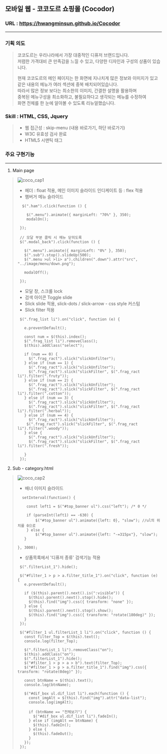 ## 모바일 웹 - 코코도르 쇼핑몰 (Cocodor)
### URL : https://hwangminsun.github.io/Cocodor
----------------------
### 기획 의도
>   코코도르는 우리나라에서 가장 대중적인 디퓨저 브랜드입니다.  
> 저렴한 가격대비 큰 만족감을 느낄 수 있고, 다양한 디자인과 구성의 상품이 있습니다.
>  
> 현재 코코도르의 메인 페이지는 한 화면에 지나치게 많은 정보와 이미지가 있고   
> 같은 내용의 메뉴가 여러 섹션에 중복 배치되어있습니다.  
> 따라서 많은 정보 보다는 최소한의 이미지, 간결한 설명을 활용하며  
> 중복된 메뉴구성을 최소화하고, 불필요하다고 생각되는 메뉴를 수정하여  
> 화면 전체를 한 눈에 알아볼 수 있도록 리뉴얼했습니다.
### Skill : HTML, CSS, Jquery  
> - 웹 접근성 : skip-menu (내용 바로가기, 하단 바로가기)   
> - W3C 유효성 검사 완료
> - HTML5 시맨틱 태그
### 주요 구현기능
-----------------------
 1. Main page
  
> ![coco_cap1](https://github.com/Hwangminsun/Cocodor/assets/127732251/80c9d9c1-a6d9-4dc0-98ae-76c576f34a26)
  >  - 헤더 : float 적용, 메인 이미지 슬라이드 인디케이트 등 : flex 적용
  >  - 햄버거 메뉴 슬라이드
> ```
>   $(".ham").click(function () {
> 
>     $(".menu").animate({ marginLeft: "70%" }, 350);
>     modalOn();
> 
>  });
>
>  // 모달 부분 클릭 시 메뉴 닫히도록
>  $(".modal_back").click(function () {
> 
>    $(".menu").animate({ marginLeft: "0%" }, 350);
>    $(".sub").stop().slideUp(500);
>    $(".menu >ul >li> a").children(".down").attr("src", "../image/menu/down.png");
> 
>    modalOff();
> 
>  });
> ```
  >  - 모달 창, 스크롤 lock 
  >  - 검색 아이콘 Toggle slide
  >  - Slick slide 적용, slick-dots / slick-arrow - css style 커스텀
  >  - Slick filter 적용   
> ```
>  $(".frag_list li").on("click", function (e) {
> 
>    e.preventDefault();
> 
>    const num = $(this).index();
>    $(".frag_list li").removeClass();
>    $(this).addClass("select");
> 
>    if (num == 0) {
>      $(".frag_ract").slick("slickUnfilter");
>    } else if (num == 1) {
>      $(".frag_ract").slick("slickUnfilter");
>      $(".frag_ract").slick("slickFilter", $(".frag_ract li").filter(".fruty"));
>    } else if (num == 2) {
>      $(".frag_ract").slick("slickUnfilter");
>      $(".frag_ract").slick("slickFilter", $(".frag_ract li").filter(".cotton"));
>    } else if (num == 3) {
>      $(".frag_ract").slick("slickUnfilter");
>      $(".frag_ract").slick("slickFilter", $(".frag_ract li").filter(".herbal"));
>    } else if (num == 4) {
>      $(".frag_ract").slick("slickUnfilter");
>     $(".frag_ract").slick("slickFilter", $(".frag_ract li").filter(".woody"));
>    } else {
>      $(".frag_ract").slick("slickUnfilter");
>      $(".frag_ract").slick("slickFilter", $(".frag_ract li").filter(".fresh"));
> 
>    }
>  });
> ```
 2.  Sub - category.html
    
> ![coco_cap2](https://github.com/Hwangminsun/Cocodor/assets/127732251/fbf681f6-4081-48e0-b13f-34c4b2192344)
  > - 배너 이미지 슬라이드
> ```
>   setInterval(function() {
> 
>     const left1 = $("#top_banner ul").css("left"); /* 0 */
>
>     if (parseInt(left1) == -630) {
>         $("#top_banner ul").animate({left: 0}, "slow"); //ul의 위치를 0으로
>     } else {
>         $("#top_banner ul").animate({left: "-=315px"}, "slow");
>    }
> 
> }, 3000);
> ```
  > - 상품목록에서 '디퓨저 종류' 검색기능 적용
>```
>  $(".filterList_1").hide();
>
>  $("#filter_1 > p > a.filter_title_1").on("click", function (e) {
>    e.preventDefault();
>
>    if ($(this).parent().next().is(":visible")) {
>      $(this).parent().next().stop().hide();
>      $(this).find("img").css({ transform: "none" });
>    } else {
>      $(this).parent().next().stop().show();
>      $(this).find("img").css({ transform: "rotate(180deg)" });
>    }
>  });
>
>  $("#filter_1 ul.filterList_1 li").on("click", function () {
>    const filter_Top = $(this).text();
>    console.log(filter_Top);
>
>    $(".filterList_1 li").removeClass("on");
>    $(this).addClass("on");
>    $(".filterList_1").hide();
>    $("#filter_1 > p > a > b").text(filter_Top);
>    $("#filter_1 > p > a.filter_title_1").find("img").css({ transform: "rotate(0deg)" });
>
>    const btnName = $(this).text();
>    console.log(btnName);
>
>    $("#dif_box ul.dif_list li").each(function () {
>      const imgAlt = $(this).find("img").attr("data-list");
>      console.log(imgAlt);
>
>      if (btnName == "전체보기") {
>        $("#dif_box ul.dif_list li").fadeIn();
>      } else if (imgAlt == btnName) {
>        $(this).fadeIn();
>      } else {
>        $(this).fadeOut();
>      }
>    });
>  });
>```
